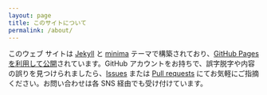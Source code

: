 ```yaml
---
layout: page
title: このサイトについて
permalink: /about/
---
```


このウェブ サイトは [Jekyll](https://github.com/jekyll) と [minima](https://github.com/jekyll/minima) テーマで構築されており、[GitHub Pages を利用して公開](https://docs.github.com/ja/pages/setting-up-a-github-pages-site-with-jekyll)されています。GitHub アカウントをお持ちで、誤字脱字や内容の誤りを見つけられましたら、[Issues](https://github.com/masaru-iritani/masaru-iritani.github.io/issues) または [Pull requests](https://github.com/masaru-iritani/masaru-iritani.github.io/pulls) にてお気軽にご指摘ください。お問い合わせは各 SNS 経由でも受け付けています。
